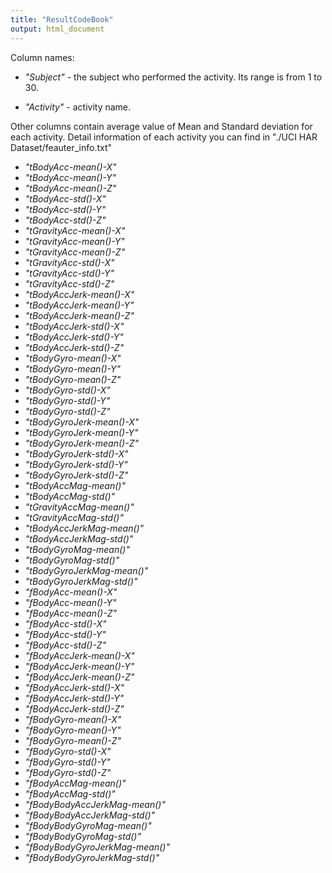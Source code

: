 ```yaml
---
title: "ResultCodeBook"
output: html_document
---
```


Column names:

* _"Subject"_ - the subject who performed the activity. Its range is from 1 to 30. 

* _"Activity"_ - activity name.

Other columns contain average value of Mean and Standard deviation for each activity.
Detail information of each activity you can find in "./UCI HAR Dataset/feauter_info.txt"

* _"tBodyAcc-mean()-X"_
* _"tBodyAcc-mean()-Y"_
* _"tBodyAcc-mean()-Z"_
* _"tBodyAcc-std()-X"_
* _"tBodyAcc-std()-Y"_
* _"tBodyAcc-std()-Z"_
* _"tGravityAcc-mean()-X"_
* _"tGravityAcc-mean()-Y"_
* _"tGravityAcc-mean()-Z"_
* _"tGravityAcc-std()-X"_
* _"tGravityAcc-std()-Y"_
* _"tGravityAcc-std()-Z"_
* _"tBodyAccJerk-mean()-X"_
* _"tBodyAccJerk-mean()-Y"_
* _"tBodyAccJerk-mean()-Z"_
* _"tBodyAccJerk-std()-X"_
* _"tBodyAccJerk-std()-Y"_
* _"tBodyAccJerk-std()-Z"_       
* _"tBodyGyro-mean()-X"_
* _"tBodyGyro-mean()-Y"_
* _"tBodyGyro-mean()-Z"_
* _"tBodyGyro-std()-X"_          
* _"tBodyGyro-std()-Y"_
* _"tBodyGyro-std()-Z"_
* _"tBodyGyroJerk-mean()-X"_
* _"tBodyGyroJerk-mean()-Y"_     
* _"tBodyGyroJerk-mean()-Z"_
* _"tBodyGyroJerk-std()-X"_
* _"tBodyGyroJerk-std()-Y"_
* _"tBodyGyroJerk-std()-Z"_      
* _"tBodyAccMag-mean()"_
* _"tBodyAccMag-std()"_
* _"tGravityAccMag-mean()"_
* _"tGravityAccMag-std()"_
* _"tBodyAccJerkMag-mean()"_
* _"tBodyAccJerkMag-std()"_
* _"tBodyGyroMag-mean()"_
* _"tBodyGyroMag-std()"_         
* _"tBodyGyroJerkMag-mean()"_
* _"tBodyGyroJerkMag-std()"_
* _"fBodyAcc-mean()-X"_
* _"fBodyAcc-mean()-Y"_          
* _"fBodyAcc-mean()-Z"_
* _"fBodyAcc-std()-X"_
* _"fBodyAcc-std()-Y"_
* _"fBodyAcc-std()-Z"_
* _"fBodyAccJerk-mean()-X"_
* _"fBodyAccJerk-mean()-Y"_
* _"fBodyAccJerk-mean()-Z"_
* _"fBodyAccJerk-std()-X"_       
* _"fBodyAccJerk-std()-Y"_
* _"fBodyAccJerk-std()-Z"_
* _"fBodyGyro-mean()-X"_
* _"fBodyGyro-mean()-Y"_         
* _"fBodyGyro-mean()-Z"_
* _"fBodyGyro-std()-X"_
* _"fBodyGyro-std()-Y"_
* _"fBodyGyro-std()-Z"_          
* _"fBodyAccMag-mean()"_
* _"fBodyAccMag-std()"_
* _"fBodyBodyAccJerkMag-mean()"_
* _"fBodyBodyAccJerkMag-std()"_  
* _"fBodyBodyGyroMag-mean()"_
* _"fBodyBodyGyroMag-std()"_
* _"fBodyBodyGyroJerkMag-mean()"_
* _"fBodyBodyGyroJerkMag-std()"_